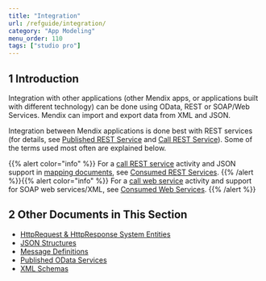 ```yaml
---
title: "Integration"
url: /refguide/integration/
category: "App Modeling"
menu_order: 110
tags: ["studio pro"]
---
```


## 1 Introduction

Integration with other applications (other Mendix apps, or applications built with different technology) can be done using OData, REST or SOAP/Web Services. Mendix can import and export data from XML and JSON.

Integration between Mendix applications is done best with REST services (for details, see [Published REST Service](/refguide/published-rest-services/) and [Call REST Service](/refguide/call-rest-action/)). Some of the terms used most often are explained below.

{{% alert color="info" %}}
For a [call REST service](/refguide/call-rest-action/) activity and JSON support in [mapping documents](/refguide/mapping-documents/), see [Consumed REST Services](/refguide/consumed-rest-services/).
{{% /alert %}}{{% alert color="info" %}}
For a [call web service](/refguide/call-web-service-action/) activity and support for SOAP web services/XML, see [Consumed Web Services](/refguide/consumed-web-services/).
{{% /alert %}}

## 2 Other Documents in This Section

* [HttpRequest & HttpResponse System Entities](http-request-and-response-entities)
* [JSON Structures](/refguide/json-structures/)
* [Message Definitions](/refguide/message-definitions/)
* [Published OData Services](/refguide/published-odata-services/)
* [XML Schemas](/refguide/xml-schemas/)
